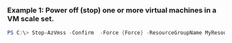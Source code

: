 ### Example 1: Power off (stop) one or more virtual machines in a VM scale set.
```powershell
PS C:\> Stop-AzVmss -Confirm  -Force {Force} -ResourceGroupName MyResourceGroup -VMScaleSetName {VMScaleSetName}
```

